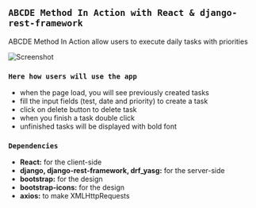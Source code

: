 ## `ABCDE Method In Action with React & django-rest-framework`

ABCDE Method In Action allow users to execute daily tasks with priorities

![Screenshot](https://github.com/pedrasfloki/abcde-method/blob/main/client/abcde.png)

### `Here how users will use the app`

- when the page load, you will see previously created tasks
- fill the input fields (test, date and priority) to create a task
- click on delete button to delete task
- when you finish a task double click
- unfinished tasks will be displayed with bold font

### `Dependencies`

- **React:** for the client-side
- **django, django-rest-framework, drf_yasg:** for the server-side
- **bootstrap:** for the design
- **bootstrap-icons:** for the design
- **axios:** to make XMLHttpRequests
